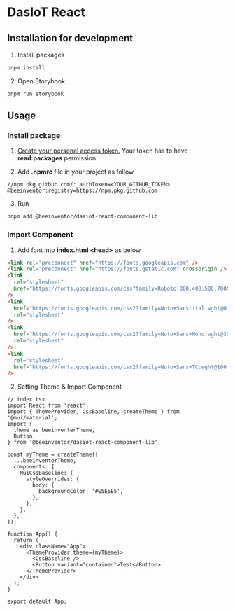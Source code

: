 # DasIoT React

## Installation for development

1. Install packages

```sh
pnpm install
```

2. Open Storybook

```sh
pnpm run storybook
```

## Usage

### Install package

1. [Create your personal access token.](https://docs.github.com/en/github/authenticating-to-github/keeping-your-account-and-data-secure/creating-a-personal-access-token)
   Your token has to have **read:packages** permission

2. Add **.npmrc** file in your project as follow

```
//npm.pkg.github.com/:_authToken=<YOUR_GITHUB_TOKEN>
@beeinventor:registry=https://npm.pkg.github.com
```

3. Run

```sh
pnpm add @beeinventor/dasiot-react-component-lib
```

### Import Component

1. Add font into **index.html \<head\>** as below

```html
<link rel="preconnect" href="https://fonts.googleapis.com" />
<link rel="preconnect" href="https://fonts.gstatic.com" crossorigin />
<link
  rel="stylesheet"
  href="https://fonts.googleapis.com/css?family=Roboto:300,400,500,700&display=swap"
/>
<link
  href="https://fonts.googleapis.com/css2?family=Noto+Sans:ital,wght@0,400;0,700;1,400;1,700&display=swap"
  rel="stylesheet"
/>
<link
  href="https://fonts.googleapis.com/css2?family=Noto+Sans+Mono:wght@300;400;500&display=swap"
  rel="stylesheet"
/>
<link
  rel="stylesheet"
  href="https://fonts.googleapis.com/css2?family=Noto+Sans+TC:wght@100;300;400;500;700;900&display=swap"
/>
```

2. Setting Theme & Import Component

```tsx
// index.tsx
import React from 'react';
import { ThemeProvider, CssBaseline, createTheme } from '@mui/material';
import {
  theme as beeinventerTheme,
  Button,
} from '@beeinventor/dasiot-react-component-lib';

const myTheme = createTheme({
  ...beeinventerTheme,
  components: {
    MuiCssBaseline: {
      styleOverrides: {
        body: {
          backgroundColor: '#E5E5E5',
        },
      },
    },
  },
});

function App() {
  return (
    <div className="App">
      <ThemeProvider theme={myTheme}>
        <CssBaseline />
        <Button variant="contained">Test</Button>
      </ThemeProvider>
    </div>
  );
}

export default App;
```
